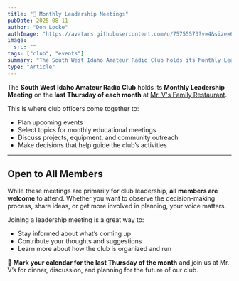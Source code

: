 ```yaml
---
title: "📣 Monthly Leadership Meetings"
pubDate: 2025-08-11
author: "Don Locke"
authImage: "https://avatars.githubusercontent.com/u/75755573?v=4&size=64"
image:
  src: ""
tags: ["club", "events"]
summary: "The South West Idaho Amateur Radio Club holds its Monthly Leadership Meeting on the last Thursday of each month at Mr. V's Family Restaurant. While these meetings are primarily for club leadership, all members are welcome to attend. Whether you want to observe the decision-making process, share ideas, or get more involved in planning, your voice matters."
type: "Article"
---
```


The **South West Idaho Amateur Radio Club** holds its **Monthly Leadership Meeting** on the **last Thursday of each month** at [Mr. V's Family Restaurant](https://maps.app.goo.gl/ny3VjSEZUdtVeuYB9).

This is where club officers come together to:

- Plan upcoming events  
- Select topics for monthly educational meetings  
- Discuss projects, equipment, and community outreach  
- Make decisions that help guide the club’s activities  

---

## Open to All Members

While these meetings are primarily for club leadership, **all members are welcome** to attend. Whether you want to observe the decision-making process, share ideas, or get more involved in planning, your voice matters.

Joining a leadership meeting is a great way to:

- Stay informed about what’s coming up  
- Contribute your thoughts and suggestions  
- Learn more about how the club is organized and run  

📅 **Mark your calendar for the last Thursday of the month** and join us at Mr. V’s for dinner, discussion, and planning for the future of our club.